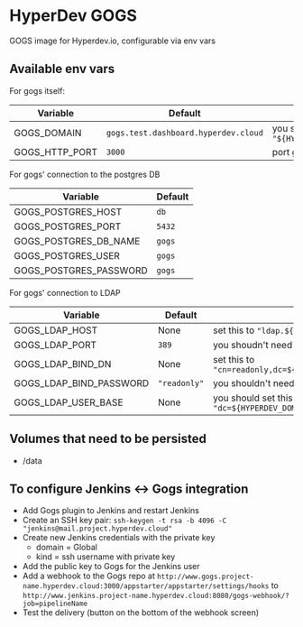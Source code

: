 # HyperDev GOGS
GOGS image for Hyperdev.io, configurable via env vars

## Available env vars
For gogs itself:

| Variable | Default | Description |
|----------|---------|-------------|
| GOGS_DOMAIN | `gogs.test.dashboard.hyperdev.cloud` | you should set this to `"${HYPERDEV_SERVICE_NAME}.${HYPERDEV_INSTANCE_NAME}.${HYPERDEV_DOMAIN}.hyperdev.cloud"` |
| GOGS_HTTP_PORT | `3000` | port gogs will listen on within the container, also used for http git clone url |

For gogs' connection to the postgres DB

| Variable | Default |
|----------|---------|
| GOGS_POSTGRES_HOST | `db` |
| GOGS_POSTGRES_PORT | `5432` |
| GOGS_POSTGRES_DB_NAME | `gogs` |
| GOGS_POSTGRES_USER | `gogs` |
| GOGS_POSTGRES_PASSWORD | `gogs` |

For gogs' connection to LDAP

| Variable | Default | Description |
|----------|---------|-------------|
| GOGS_LDAP_HOST | None | set this to `"ldap.${HYPERDEV_DOMAIN}.hyperdev.cloud"` |
| GOGS_LDAP_PORT | `389` | you shoudn't need to changes this |
| GOGS_LDAP_BIND_DN | None | set this to `"cn=readonly,dc=${HYPERDEV_DOMAIN},dc=hyperdev,dc=cloud"` |
| GOGS_LDAP_BIND_PASSWORD | `"readonly"` | you shouldn't need to change this. |
| GOGS_LDAP_USER_BASE | None | you should set this to `"dc=${HYPERDEV_DOMAIN},dc=hyperdev,dc=cloud"` |

## Volumes that need to be persisted
- /data

## To configure Jenkins <-> Gogs integration
- Add Gogs plugin to Jenkins and restart Jenkins
- Create an SSH key pair:
`ssh-keygen -t rsa -b 4096 -C "jenkins@mail.project.hyperdev.cloud"`
- Create new Jenkins credentials with the private key
  - domain = Global
  - kind = ssh username with private key
- Add the public key to Gogs for the Jenkins user
- Add a webhook to the Gogs repo at
`http://www.gogs.project-name.hyperdev.cloud:3000/appstarter/appstarter/settings/hooks`
to
`http://www.jenkins.project-name.hyperdev.cloud:8080/gogs-webhook/?job=pipelineName`
- Test the delivery (button on the bottom of the webhook screen)
